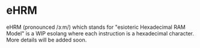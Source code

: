 # eHRM
eHRM (pronounced /ɜːm/) which stands for "esioteric Hexadecimal RAM Model" is a WIP esolang where each instruction is a hexadecimal character. More details will be added soon.
